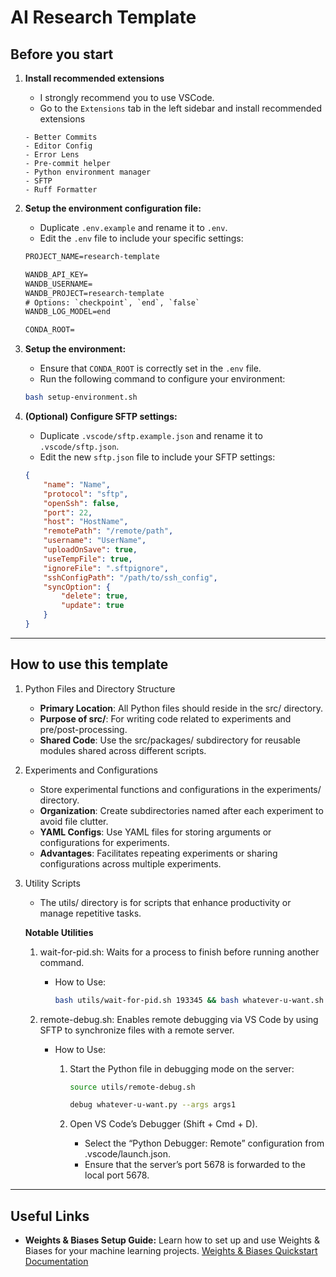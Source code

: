# AI Research Template

## Before you start

1. **Install recommended extensions**
    - I strongly recommend you to use VSCode.
    - Go to the `Extensions` tab in the left sidebar and install recommended extensions

    ```text
    - Better Commits
    - Editor Config
    - Error Lens
    - Pre-commit helper
    - Python environment manager
    - SFTP
    - Ruff Formatter
    ```

2. **Setup the environment configuration file:**
    - Duplicate `.env.example` and rename it to `.env`.
    - Edit the `.env` file to include your specific settings:

    ```txt
    PROJECT_NAME=research-template

    WANDB_API_KEY=
    WANDB_USERNAME=
    WANDB_PROJECT=research-template
    # Options: `checkpoint`, `end`, `false`
    WANDB_LOG_MODEL=end

    CONDA_ROOT=
    ```

3. **Setup the environment:**
    - Ensure that `CONDA_ROOT` is correctly set in the `.env` file.
    - Run the following command to configure your environment:

    ```bash
    bash setup-environment.sh
    ```

4. **(Optional) Configure SFTP settings:**
    - Duplicate `.vscode/sftp.example.json` and rename it to `.vscode/sftp.json`.
    - Edit the new `sftp.json` file to include your SFTP settings:

    ```json
    {
        "name": "Name",
        "protocol": "sftp",
        "openSsh": false,
        "port": 22,
        "host": "HostName",
        "remotePath": "/remote/path",
        "username": "UserName",
        "uploadOnSave": true,
        "useTempFile": true,
        "ignoreFile": ".sftpignore",
        "sshConfigPath": "/path/to/ssh_config",
        "syncOption": {
            "delete": true,
            "update": true
        }
    }
    ```

---

## How to use this template

1. Python Files and Directory Structure
    - **Primary Location**: All Python files should reside in the src/ directory.
    - **Purpose of src/**: For writing code related to experiments and pre/post-processing.
    - **Shared Code**: Use the src/packages/ subdirectory for reusable modules shared across different scripts.

2. Experiments and Configurations
    - Store experimental functions and configurations in the experiments/ directory.
    - **Organization**: Create subdirectories named after each experiment to avoid file clutter.
    - **YAML Configs**: Use YAML files for storing arguments or configurations for experiments.
    - **Advantages**: Facilitates repeating experiments or sharing configurations across multiple experiments.

3. Utility Scripts
    - The utils/ directory is for scripts that enhance productivity or manage repetitive tasks.

    **Notable Utilities**
    1. wait-for-pid.sh: Waits for a process to finish before running another command.
        - How to Use:

            ```bash
            bash utils/wait-for-pid.sh 193345 && bash whatever-u-want.sh
            ```

    2. remote-debug.sh: Enables remote debugging via VS Code by using SFTP to synchronize files with a remote server.
        - How to Use:
            1. Start the Python file in debugging mode on the server:

                ```bash
                source utils/remote-debug.sh

                debug whatever-u-want.py --args args1
                ```

            2. Open VS Code’s Debugger (Shift + Cmd + D).
                - Select the “Python Debugger: Remote” configuration from .vscode/launch.json.
                - Ensure that the server’s port 5678 is forwarded to the local port 5678.

---

## Useful Links

- **Weights & Biases Setup Guide:**
  Learn how to set up and use Weights & Biases for your machine learning projects.
  [Weights & Biases Quickstart Documentation](https://docs.wandb.ai/quickstart)
